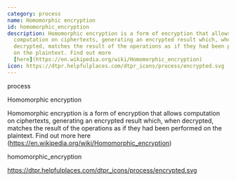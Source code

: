 ```yaml
---
category: process
name: Homomorphic encryption
id: homomorphic_encryption
description: Homomorphic encryption is a form of encryption that allows
  computation on ciphertexts, generating an encrypted result which, when
  decrypted, matches the result of the operations as if they had been performed
  on the plaintext. Find out more
  [here](https://en.wikipedia.org/wiki/Homomorphic_encryption)
icon: https://dtpr.helpfulplaces.com/dtpr_icons/process/encrypted.svg
---
```

process

Homomorphic encryption

Homomorphic encryption is a form of encryption that allows computation on ciphertexts, generating an encrypted result which, when decrypted, matches the result of the operations as if they had been performed on the plaintext. Find out more here (https://en.wikipedia.org/wiki/Homomorphic_encryption)

homomorphic_encryption

https://dtpr.helpfulplaces.com/dtpr_icons/process/encrypted.svg